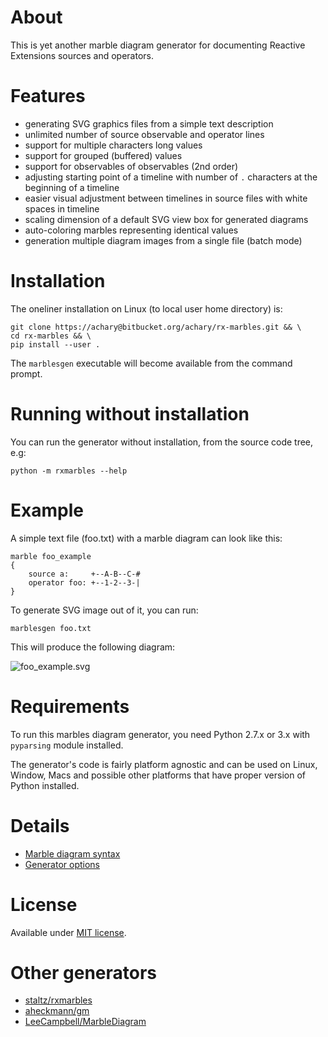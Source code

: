 # About
This is yet another marble diagram generator for documenting Reactive Extensions sources and operators.

# Features

* generating SVG graphics files from a simple text description
* unlimited number of source observable and operator lines
* support for multiple characters long values
* support for grouped (buffered) values
* support for observables of observables (2nd order)
* adjusting starting point of a timeline with number of `.` characters at the beginning of a timeline 
* easier visual adjustment between timelines in source files with white spaces in timeline
* scaling dimension of a default SVG view box for generated diagrams 
* auto-coloring marbles representing identical values 
* generation multiple diagram images from a single file (batch mode)

# Installation
The oneliner installation on Linux (to local user home directory)  is: 

	git clone https://achary@bitbucket.org/achary/rx-marbles.git && \
	cd rx-marbles && \
	pip install --user .

The `marblesgen` executable will become available from the command prompt.

# Running without installation
You can run the generator without installation, from the source code tree, e.g:

	python -m rxmarbles --help

# Example

A simple text file (foo.txt) with a marble diagram can look like this:

	marble foo_example
	{
		source a:     +--A-B--C-#
		operator foo: +--1-2--3-|
	}

To generate SVG image out of it, you can run:

	marblesgen foo.txt 
	
This will produce the following diagram:

![foo_example.svg](https://bitbucket.org/achary/rx-marbles/raw/master/docs/foo_example.svg)

# Requirements
To run this marbles diagram generator, you need Python 2.7.x or 3.x with `pyparsing` module installed.

The generator's code is fairly platform agnostic and can be used on Linux, Window, Macs and possible other platforms
that have proper version of Python installed.

# Details

* [Marble diagram syntax](docs/syntax.md)
* [Generator options](docs/options.md)

# License
Available under [MIT license](LICENSE).

# Other generators

* [staltz/rxmarbles](https://github.com/staltz/rxmarbles)
* [aheckmann/gm](https://github.com/aheckmann/gm)
* [LeeCampbell/MarbleDiagram](https://github.com/LeeCampbell/MarbleDiagram/tree/master/LinqPad)
